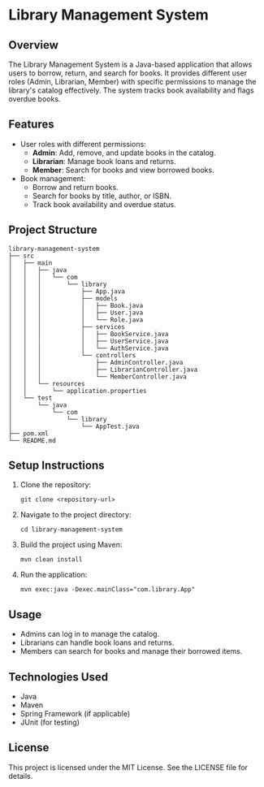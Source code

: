 # Library Management System

## Overview
The Library Management System is a Java-based application that allows users to borrow, return, and search for books. It provides different user roles (Admin, Librarian, Member) with specific permissions to manage the library's catalog effectively. The system tracks book availability and flags overdue books.

## Features
- User roles with different permissions:
  - **Admin**: Add, remove, and update books in the catalog.
  - **Librarian**: Manage book loans and returns.
  - **Member**: Search for books and view borrowed books.
- Book management:
  - Borrow and return books.
  - Search for books by title, author, or ISBN.
  - Track book availability and overdue status.

## Project Structure
```
library-management-system
├── src
│   ├── main
│   │   ├── java
│   │   │   └── com
│   │   │       └── library
│   │   │           ├── App.java
│   │   │           ├── models
│   │   │           │   ├── Book.java
│   │   │           │   ├── User.java
│   │   │           │   └── Role.java
│   │   │           ├── services
│   │   │           │   ├── BookService.java
│   │   │           │   ├── UserService.java
│   │   │           │   └── AuthService.java
│   │   │           └── controllers
│   │   │               ├── AdminController.java
│   │   │               ├── LibrarianController.java
│   │   │               └── MemberController.java
│   │   └── resources
│   │       └── application.properties
│   └── test
│       └── java
│           └── com
│               └── library
│                   └── AppTest.java
├── pom.xml
└── README.md
```

## Setup Instructions
1. Clone the repository:
   ```
   git clone <repository-url>
   ```
2. Navigate to the project directory:
   ```
   cd library-management-system
   ```
3. Build the project using Maven:
   ```
   mvn clean install
   ```
4. Run the application:
   ```
   mvn exec:java -Dexec.mainClass="com.library.App"
   ```

## Usage
- Admins can log in to manage the catalog.
- Librarians can handle book loans and returns.
- Members can search for books and manage their borrowed items.

## Technologies Used
- Java
- Maven
- Spring Framework (if applicable)
- JUnit (for testing)

## License
This project is licensed under the MIT License. See the LICENSE file for details.